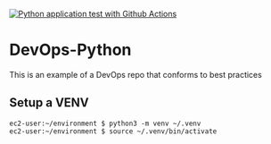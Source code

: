 [![Python application test with Github Actions](https://github.com/aanwar5/DevOps-Python/actions/workflows/main.yml/badge.svg)](https://github.com/aanwar5/DevOps-Python/actions/workflows/main.yml)

# DevOps-Python
This is an example of a DevOps repo that conforms to best practices 


## Setup a VENV

```
ec2-user:~/environment $ python3 -m venv ~/.venv
ec2-user:~/environment $ source ~/.venv/bin/activate
```

